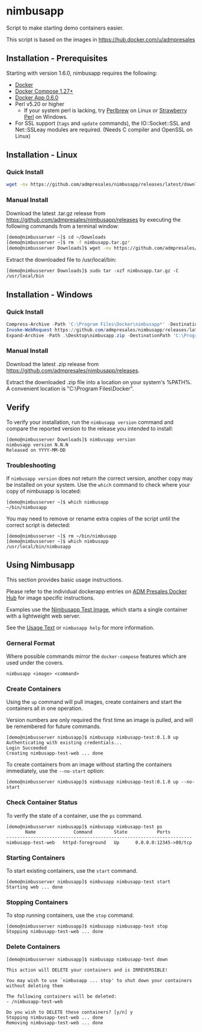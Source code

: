# nimbusapp

Script to make starting demo containers easier.

This script is based on the images in https://hub.docker.com/u/admpresales

## Installation - Prerequisites

Starting with version 1.6.0, nimbusapp requires the following:

* [Docker](https://docs.docker.com/engine/install/)
* [Docker Compose 1.27+](https://docs.docker.com/compose/install/)
* [Docker App 0.6.0](https://github.com/docker/app/releases/tag/v0.6.0)
* Perl v5.20 or higher
  * If your system perl is lacking, try [Perlbrew](https://perlbrew.pl/) on Linux or [Strawberry Perl](https://strawberryperl.com/) on Windows.
* For SSL support (`tags` and `update` commands), the IO::Socket::SSL and Net::SSLeay modules are required. (Needs C compiler and OpenSSL on Linux)

## Installation - Linux

### Quick Install

```sh
wget -nv https://github.com/admpresales/nimbusapp/releases/latest/download/nimbusapp.tar.gz -O- | sudo tar -xz -C /usr/local/bin
```

### Manual Install

Download the latest .tar.gz release from https://github.com/admpresales/nimbusapp/releases by executing the following commands from a terminal window:

```sh
[demo@nimbusserver ~]$ cd ~/Downloads
[demo@nimbusserver ~]$ rm -f nimbusapp.tar.gz*
[demo@nimbusserver Downloads]$ wget -nv https://github.com/admpresales/nimbusapp/releases/latest/download/nimbusapp.tar.gz

```

Extract the downloaded file to /usr/local/bin:

```
[demo@nimbusserver Downloads]$ sudo tar -xzf nimbusapp.tar.gz -C /usr/local/bin
```

## Installation - Windows

### Quick Install

```ps1
Compress-Archive -Path 'C:\Program Files\Docker\nimbusapp*' -DestinationPath C:\Users\demo\Desktop\nimbusapp-backup.zip
Invoke-WebRequest https://github.com/admpresales/nimbusapp/releases/latest/download/nimbusapp.zip -OutFile nimbusapp.zip
Expand-Archive -Path .\Desktop\nimbusapp.zip -DestinationPath 'C:\Program Files\Docker' -Force
```

### Manual Install

Download the latest .zip release from https://github.com/admpresales/nimbusapp/releases.

Extract the downloaded .zip file into a location on your system's %PATH%. A convenient location is "C:\Program Files\Docker".

## Verify

To verify your installation, run the `nimbusapp version` command and compare the reported version to the release you intended to install:

```
[demo@nimbusserver Downloads]$ nimbusapp version
nimbusapp version N.N.N
Released on YYYY-MM-DD
```

### Troubleshooting

If `nimbusapp version` does not return the correct version, another copy may be installed on your system. Use the `which` command to check where your copy of nimbusapp is located:

```
[demo@nimbusserver ~]$ which nimbusapp
~/bin/nimbusapp
```

You may need to remove or rename extra copies of the script until the correct script is detected:

```
[demo@nimbusserver ~]$ rm ~/bin/nimbusapp 
[demo@nimbusserver ~]$ which nimbusapp
/usr/local/bin/nimbusapp
```

## Using Nimbusapp

This section provides basic usage instructions.

Please refer to the individual dockerapp entries on [ADM Presales Docker Hub](https://hub.docker.com/u/admpresales)
for image specific instructions.

Examples use the [Nimbusapp Test Image](./tests/nimbusapp-test.dockerapp), which starts a single container with a lightweight web server.

See the [Usage Text](./USAGE.txt) or `nimbusapp help` for more information.

### Gerneral Format

Where possible commands mirror the `docker-compose` features which are used under the covers.

```
nimbusapp <image> <command>
```

### Create Containers

Using the `up` command will pull images, create containers and start the containers all in one operation.

Version numbers are only required the first time an image is pulled, and will be remembered for future commands.

```
[demo@nimbusserver nimbusapp]$ nimbusapp nimbusapp-test:0.1.0 up
Authenticating with existing credentials...
Login Succeeded
Creating nimbusapp-test-web ... done
```

To create containers from an image without starting the containers immediately, use the `--no-start` option:

```
[demo@nimbusserver nimbusapp]$ nimbusapp nimbusapp-test:0.1.0 up --no-start
```

### Check Container Status

To verify the state of a container, use the `ps` command.

```
[demo@nimbusserver nimbusapp]$ nimbusapp nimbusapp-test ps
       Name              Command        State           Ports
---------------------------------------------------------------------
nimbusapp-test-web   httpd-foreground   Up      0.0.0.0:12345->80/tcp

```

### Starting Containers

To start existing containers, use the `start` command.

```
[demo@nimbusserver nimbusapp]$ nimbusapp nimbusapp-test start
Starting web ... done
```


### Stopping Containers

To stop running containers, use the `stop` command.

```
[demo@nimbusserver nimbusapp]$ nimbusapp nimbusapp-test stop
Stopping nimbusapp-test-web ... done
```

### Delete Containers

```
[demo@nimbusserver nimbusapp]$ nimbusapp nimbusapp-test down

This action will DELETE your containers and is IRREVERSIBLE!

You may wish to use `nimbusapp ... stop' to shut down your containers without deleting them

The following containers will be deleted:
- /nimbusapp-test-web

Do you wish to DELETE these containers? [y/n] y
Stopping nimbusapp-test-web ... done
Removing nimbusapp-test-web ... done
```
